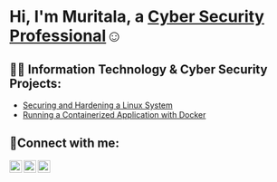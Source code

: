 <h1>Hi, I'm Muritala, a <a href="https://muritalaolanrewaju.com">Cyber Security Professional</a>☺</h1>

<h2>👨‍💻 Information Technology & Cyber Security Projects:</h2>

  - [Securing and Hardening a Linux System](https://github.com/muritalatolanrewaju/Securing-and-Hardening-a-Linux-System)
  - [Running a Containerized Application with Docker](https://github.com/muritalatolanrewaju/Running-Containerized-Applications-with-Docker)
 

<h2>🤳Connect with me:</h2>

[<img align="left" alt="Josh | Twitter" width="22px" src="https://cdn.jsdelivr.net/npm/simple-icons@v3/icons/twitter.svg" />][twitter]
[<img align="left" alt="Josh | LinkedIn" width="22px" src="https://cdn.jsdelivr.net/npm/simple-icons@v3/icons/linkedin.svg" />][linkedin]
[<img align="left" alt="Josh | Instagram" width="22px" src="https://cdn.jsdelivr.net/npm/simple-icons@v3/icons/instagram.svg" />][instagram]

[twitter]: https://twitter.com/
[instagram]: https://www.instagram.com/
[linkedin]: https://linkedin.com/in/

